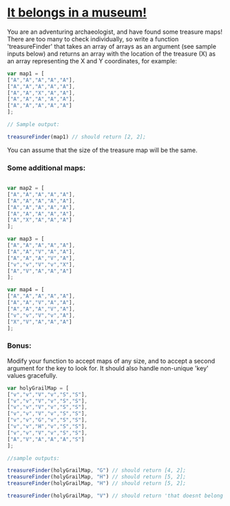 # [It belongs in a museum!](https://www.youtube.com/watch?v=-abUtRbUS_U)

You are an adventuring archaeologist, and have found some treasure maps! There are too many to check individually, so write a function 'treasureFinder' that takes an array of arrays as an argument (see sample inputs below) and returns an array with the location of the treasure (X) as an array representing the X and Y coordinates, for example:

```javascript
var map1 = [
["A","A","A","A","A"],
["A","A","A","A","A"],
["A","A","X","A","A"],
["A","A","A","A","A"],
["A","A","A","A","A"]
];

// Sample output:

treasureFinder(map1) // should return [2, 2];
```
You can assume that the size of the treasure map will be the same.

### Some additional maps:

```javascript

var map2 = [
["A","A","A","A","A"],
["A","A","A","A","A"],
["A","A","A","A","A"],
["A","A","A","A","A"],
["A","X","A","A","A"]
];

var map3 = [
["A","A","A","A","A"],
["A","A","V","A","A"],
["A","A","A","V","A"],
["v","v","V","v","X"],
["A","V","A","A","A"]
];

var map4 = [
["A","A","A","A","A"],
["A","A","V","A","A"],
["A","A","A","V","A"],
["v","v","V","v","A"],
["X","V","A","A","A"]
];

```

### Bonus:

Modify your function to accept maps of any size, and to accept a second argument for the key to look for. It should also handle non-unique 'key' values gracefully.

```javascript
var holyGrailMap = [
["v","v","V","v","S","S"],
["v","v","V","v","S","S"],
["v","v","V","v","S","S"],
["v","v","V","v","S","S"],
["v","v","G","v","S","S"],
["v","v","H","v","S","S"],
["v","v","V","v","S","S"],
["A","V","A","A","A","S"]
];

//sample outputs:

treasureFinder(holyGrailMap, "G") // should return [4, 2];
treasureFinder(holyGrailMap, "H") // should return [5, 2];
treasureFinder(holyGrailMap, "H") // should return [5, 2];

treasureFinder(holyGrailMap, "V") // should return 'that doesnt belong in a museum!';
```